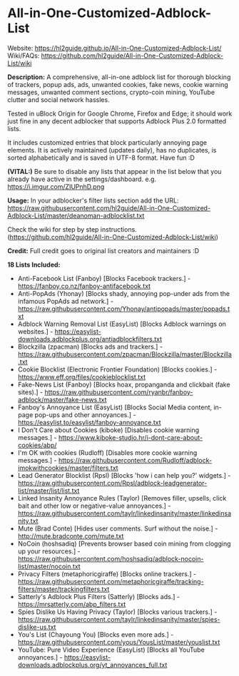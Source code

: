 # All-in-One-Customized-Adblock-List

Website: https://hl2guide.github.io/All-in-One-Customized-Adblock-List/  
Wiki/FAQs: https://github.com/hl2guide/All-in-One-Customized-Adblock-List/wiki

**Description:**
A comprehensive, all-in-one adblock list for thorough blocking of trackers, popup ads, ads, 
unwanted cookies, fake news, cookie warning messages, unwanted comment sections,
crypto-coin mining, YouTube clutter and social network hassles.

Tested in uBlock Origin for Google Chrome, Firefox and Edge; it should work just
fine in any decent adblocker that supports Adblock Plus 2.0 formatted lists.
    
It includes customized entries that block particularly annoying page elements.
It is actively maintained (updates daily), has no duplicates, is sorted alphabetically
and is saved in UTF-8 format. Have fun :D

**(VITAL:)**
Be sure to disable any lists that appear in the list below that you already have active in
the settings/dashboard. e.g. https://i.imgur.com/ZIUPnhD.png

**Usage:**
In your adblocker's filter lists section add the URL: https://raw.githubusercontent.com/hl2guide/All-in-One-Customized-Adblock-List/master/deanoman-adblocklist.txt

Check the wiki for step by step instructions. (https://github.com/hl2guide/All-in-One-Customized-Adblock-List/wiki)

**Credit:**
Full credit goes to original list creators and maintainers :D

**18 Lists Included:**
* Anti-Facebook List (Fanboy) [Blocks Facebook trackers.] - https://fanboy.co.nz/fanboy-antifacebook.txt
* Anti-PopAds (Yhonay) [Blocks shady, annoying pop-under ads from the infamous PopAds ad network.] - https://raw.githubusercontent.com/Yhonay/antipopads/master/popads.txt
* Adblock Warning Removal List (EasyList) [Blocks Adblock warnings on websites.] - https://easylist-downloads.adblockplus.org/antiadblockfilters.txt
* Blockzilla (zpacman) [Blocks ads and trackers.] - https://raw.githubusercontent.com/zpacman/Blockzilla/master/Blockzilla.txt
* Cookie Blocklist (Electronic Frontier Foundation) [Blocks cookies.] - https://www.eff.org/files/cookieblocklist.txt
* Fake-News List (Fanboy) [Blocks hoax, propanganda and clickbait (fake sites).] - https://raw.githubusercontent.com/ryanbr/fanboy-adblock/master/fake-news.txt
* Fanboy's Annoyance List (EasyList) [Blocks Social Media content, in-page pop-ups and other annoyances.] - https://easylist.to/easylist/fanboy-annoyance.txt
* I Don't Care about Cookies (kiboke) [Disables cookie warning messages.] - https://www.kiboke-studio.hr/i-dont-care-about-cookies/abp/
* I'm OK with cookies (Rudloff) [Disables more cookie warning messages.] - https://raw.githubusercontent.com/Rudloff/adblock-imokwithcookies/master/filters.txt
* Lead Generator Blocklist (Rpsl) [Blocks 'how i can help you?' widgets.] - https://raw.githubusercontent.com/Rpsl/adblock-leadgenerator-list/master/list/list.txt
* Linked Insanity Annoyance Rules (Taylor) [Removes filler, upsells, click bait and other low or negative-value annoyances.] - https://raw.githubusercontent.com/taylr/linkedinsanity/master/linkedinsanity.txt
* Mute (Brad Conte) [Hides user comments. Surf without the noise.] - http://mute.bradconte.com/mute.txt
* NoCoin (hoshsadiq) [Prevents browser based coin mining from clogging up your resources.] - https://raw.githubusercontent.com/hoshsadiq/adblock-nocoin-list/master/nocoin.txt
* Privacy Filters (metaphoricgiraffe) [Blocks online trackers.] - https://raw.githubusercontent.com/metaphoricgiraffe/tracking-filters/master/trackingfilters.txt
* Satterly's Adblock Plus Filters (Satterly) [Blocks ads.] - https://mrsatterly.com/abp_filters.txt
* Spies Dislike Us Having Privacy (Taylor) [Blocks various trackers.] - https://raw.githubusercontent.com/taylr/linkedinsanity/master/spies-dislike-us.txt
* You's List (Chayoung You) [Blocks even more ads.] - https://raw.githubusercontent.com/yous/YousList/master/youslist.txt
* YouTube: Pure Video Experience (EasyList) [Blocks all YouTube annoyances.] - https://easylist-downloads.adblockplus.org/yt_annoyances_full.txt
